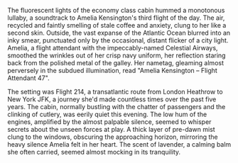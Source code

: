 The fluorescent lights of the economy class cabin hummed a monotonous lullaby, a soundtrack to Amelia Kensington's third flight of the day.  The air, recycled and faintly smelling of stale coffee and anxiety, clung to her like a second skin.  Outside, the vast expanse of the Atlantic Ocean blurred into an inky smear, punctuated only by the occasional, distant flicker of a city light.  Amelia, a flight attendant with the impeccably-named Celestial Airways, smoothed the wrinkles out of her crisp navy uniform, her reflection staring back from the polished metal of the galley.  Her nametag, gleaming almost perversely in the subdued illumination, read "Amelia Kensington – Flight Attendant 47".  

The setting was Flight 214, a transatlantic route from London Heathrow to New York JFK, a journey she'd made countless times over the past five years.  The cabin, normally bustling with the chatter of passengers and the clinking of cutlery, was eerily quiet this evening.  The low hum of the engines, amplified by the almost palpable silence, seemed to whisper secrets about the unseen forces at play.   A thick layer of pre-dawn mist clung to the windows, obscuring the approaching horizon, mirroring the heavy silence Amelia felt in her heart. The scent of lavender, a calming balm she often carried, seemed almost mocking in its tranquility.
